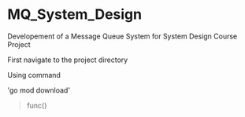 # MQ_System_Design
Developement of a Message Queue System for System Design Course Project

First navigate to the project directory

Using command 

'go mod download'


> func()
